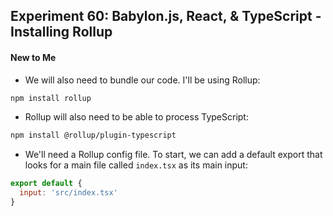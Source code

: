 ## Experiment 60: Babylon.js, React, & TypeScript - Installing Rollup

#### New to Me
- We will also need to bundle our code. I'll be using Rollup:
```sh
npm install rollup
```
- Rollup will also need to be able to process TypeScript:
```sh
npm install @rollup/plugin-typescript
```
- We'll need a Rollup config file. To start, we can add a default export that looks for a main file called `index.tsx` as its main input:
```js
export default {
  input: 'src/index.tsx'
}
```